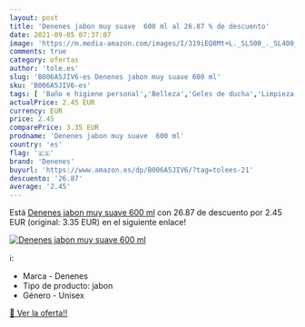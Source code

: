 ```yaml
---
layout: post
title: 'Denenes jabon muy suave  600 ml al 26.87 % de descuento'
date: 2021-09-05 07:37:07
image: 'https://m.media-amazon.com/images/I/319iEQ8Mt+L._SL500_._SL400_.jpg'
comments: true
category: ofertas
author: 'tole.es'
slug: 'B006A5JIV6-es Denenes jabon muy suave 600 ml'
sku: 'B006A5JIV6-es'
tags: [ 'Baño e higiene personal','Belleza','Geles de ducha','Limpieza personal','denenes', ]
actualPrice: 2.45 EUR
currency: EUR
price: 2.45
comparePrice: 3.35 EUR
prodname: 'Denenes jabon muy suave  600 ml'
country: 'es'
flag: '🇪🇸'
brand: 'Denenes'
buyurl: 'https://www.amazon.es/dp/B006A5JIV6/?tag=tolees-21'
descuento: '26.87'
average: '2.45'
---
```


Está [Denenes jabon muy suave  600 ml](https://www.amazon.es/dp/B006A5JIV6/?tag=tolees-21) con 26.87 de descuento por 2.45 EUR (original: 3.35 EUR) en el siguiente enlace!

[![Denenes jabon muy suave  600 ml](https://m.media-amazon.com/images/I/319iEQ8Mt+L._SL500_._SL400_.jpg)](https://www.amazon.es/dp/B006A5JIV6/?tag=tolees-21)

ℹ️:

- Marca - Denenes
- Tipo de producto: jabon
- Género - Unisex

[🛒 Ver la oferta!!](https://www.amazon.es/dp/B006A5JIV6/?tag=tolees-21)

